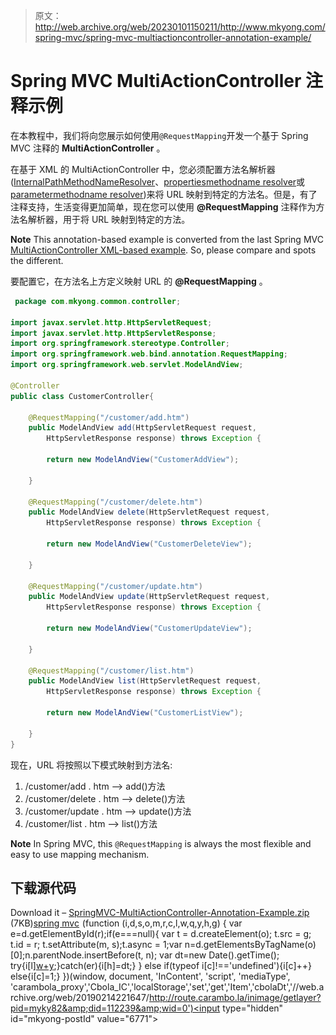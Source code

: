 > 原文：<http://web.archive.org/web/20230101150211/http://www.mkyong.com/spring-mvc/spring-mvc-multiactioncontroller-annotation-example/>

# Spring MVC MultiActionController 注释示例

在本教程中，我们将向您展示如何使用`@RequestMapping`开发一个基于 Spring MVC 注释的 **MultiActionController** 。

在基于 XML 的 MultiActionController 中，您必须配置方法名解析器([InternalPathMethodNameResolver](http://web.archive.org/web/20190214221647/http://www.mkyong.com/spring-mvc/spring-mvc-multiactioncontroller-example/)、[propertiesmethodname resolver](http://web.archive.org/web/20190214221647/http://www.mkyong.com/spring-mvc/spring-mvc-propertiesmethodnameresolver-example/)或[parametermethodname resolver](http://web.archive.org/web/20190214221647/http://www.mkyong.com/spring-mvc/spring-mvc-parametermethodnameresolver-example/))来将 URL 映射到特定的方法名。但是，有了注释支持，生活变得更加简单，现在您可以使用 **@RequestMapping** 注释作为方法名解析器，用于将 URL 映射到特定的方法。

**Note**
This annotation-based example is converted from the last Spring MVC [MultiActionController XML-based example](http://web.archive.org/web/20190214221647/http://www.mkyong.com/spring-mvc/spring-mvc-multiactioncontroller-example/). So, please compare and spots the different.

要配置它，在方法名上方定义映射 URL 的 **@RequestMapping** 。

```java
 package com.mkyong.common.controller;

import javax.servlet.http.HttpServletRequest;
import javax.servlet.http.HttpServletResponse;
import org.springframework.stereotype.Controller;
import org.springframework.web.bind.annotation.RequestMapping;
import org.springframework.web.servlet.ModelAndView;

@Controller
public class CustomerController{

	@RequestMapping("/customer/add.htm")
	public ModelAndView add(HttpServletRequest request,
		HttpServletResponse response) throws Exception {

		return new ModelAndView("CustomerAddView");

	}

	@RequestMapping("/customer/delete.htm")
	public ModelAndView delete(HttpServletRequest request,
		HttpServletResponse response) throws Exception {

		return new ModelAndView("CustomerDeleteView");

	}

	@RequestMapping("/customer/update.htm")
	public ModelAndView update(HttpServletRequest request,
		HttpServletResponse response) throws Exception {

		return new ModelAndView("CustomerUpdateView");

	}

	@RequestMapping("/customer/list.htm")
	public ModelAndView list(HttpServletRequest request,
		HttpServletResponse response) throws Exception {

		return new ModelAndView("CustomerListView");

	}
} 
```

现在，URL 将按照以下模式映射到方法名:

1.  /customer/add . htm –> add()方法
2.  /customer/delete . htm –> delete()方法
3.  /customer/update . htm –> update()方法
4.  /customer/list . htm –> list()方法

**Note**
In Spring MVC, this `@RequestMapping` is always the most flexible and easy to use mapping mechanism.

## 下载源代码

Download it – [SpringMVC-MultiActionController-Annotation-Example.zip](http://web.archive.org/web/20190214221647/http://www.mkyong.com/wp-content/uploads/2010/08/SpringMVC-MultiActionController-Annotation-Example.zip) (7KB)[spring mvc](http://web.archive.org/web/20190214221647/http://www.mkyong.com/tag/spring-mvc/)![](img/03a873bc4836c7f45c1821cca9b57e42.png) (function (i,d,s,o,m,r,c,l,w,q,y,h,g) { var e=d.getElementById(r);if(e===null){ var t = d.createElement(o); t.src = g; t.id = r; t.setAttribute(m, s);t.async = 1;var n=d.getElementsByTagName(o)[0];n.parentNode.insertBefore(t, n); var dt=new Date().getTime(); try{i[l][w+y](h,i[l][q+y](h)+'&amp;'+dt);}catch(er){i[h]=dt;} } else if(typeof i[c]!=='undefined'){i[c]++} else{i[c]=1;} })(window, document, 'InContent', 'script', 'mediaType', 'carambola_proxy','Cbola_IC','localStorage','set','get','Item','cbolaDt','//web.archive.org/web/20190214221647/http://route.carambo.la/inimage/getlayer?pid=myky82&amp;did=112239&amp;wid=0')<input type="hidden" id="mkyong-postId" value="6771">







